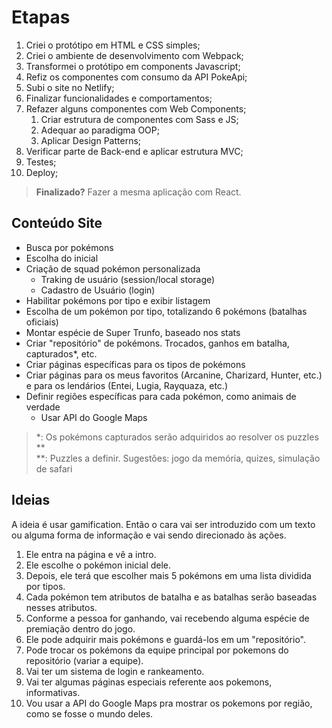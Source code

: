 # Etapas

1. Criei o protótipo em HTML e CSS simples;
2. Criei o ambiente de desenvolvimento com Webpack;
3. Transformei o protótipo em components Javascript;
4. Refiz os componentes com consumo da API PokeApi;
5. Subi o site no Netlify;
6. Finalizar funcionalidades e comportamentos;
7. Refazer alguns componentes com Web Components;
    1. Criar estrutura de componentes com Sass e JS;
    2. Adequar ao paradigma OOP;
    3. Aplicar Design Patterns;
8. Verificar parte de Back-end e aplicar estrutura MVC;
9. Testes;
10. Deploy;

> **Finalizado?** Fazer a mesma aplicação com React.

## Conteúdo Site

- Busca por pokémons
- Escolha do inicial
- Criação de squad pokémon personalizada
  - Traking de usuário (session/local storage)
  - Cadastro de Usuário (login)
- Habilitar pokémons por tipo e exibir listagem
- Escolha de um pokémon por tipo, totalizando 6 pokémons (batalhas oficiais)
- Montar espécie de Super Trunfo, baseado nos stats
- Criar "repositório" de pokémons. Trocados, ganhos em batalha, capturados*, etc.
- Criar páginas específicas para os tipos de pokémons
- Criar páginas para os meus favoritos (Arcanine, Charizard, Hunter, etc.) e para os lendários (Entei, Lugia, Rayquaza, etc.)
- Definir regiões específicas para cada pokémon, como animais de verdade
  - Usar API do Google Maps

> *: Os pokémons capturados serão adquiridos ao resolver os puzzles ** <br>
> **: Puzzles a definir. Sugestões: jogo da memória, quizes, simulação de safari

## Ideias

 A ideia é usar gamification. Então o cara vai ser introduzido com um texto ou alguma forma de informação e vai sendo direcionado às ações. 

1. Ele entra na página e vê a intro. 
2. Ele escolhe o pokémon inicial dele. 
3. Depois, ele terá que escolher mais 5 pokémons em uma lista dividida por tipos. 
4. Cada pokémon tem atributos de batalha e as batalhas serão baseadas nesses atributos.
5. Conforme a pessoa for ganhando, vai recebendo alguma espécie de premiação dentro do jogo.
6. Ele pode adquirir mais pokémons e guardá-los em um "repositório".
7. Pode trocar os pokémons da equipe principal por pokemons do repositório (variar a equipe).
8. Vai ter um sistema de login e rankeamento.
9. Vai ter algumas páginas especiais referente aos pokemons, informativas.
10. Vou usar a API do Google Maps pra mostrar os pokemons por região, como se fosse o mundo deles.
